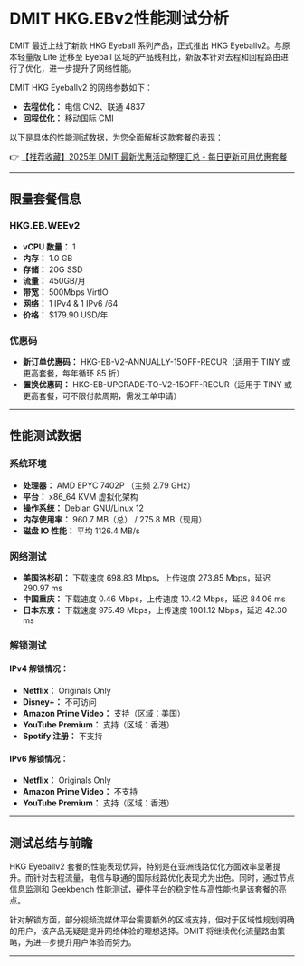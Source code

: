 # DMIT HKG.EBv2性能测试分析

DMIT 最近上线了新款 HKG Eyeball 系列产品，正式推出 HKG Eyeballv2。与原本轻量版 Lite 迁移至 Eyeball 区域的产品线相比，新版本针对去程和回程路由进行了优化，进一步提升了网络性能。

DMIT HKG Eyeballv2 的网络参数如下：
- **去程优化：** 电信 CN2、联通 4837
- **回程优化：** 移动国际 CMI 

以下是具体的性能测试数据，为您全面解析这款套餐的表现：

👉 [【推荐收藏】2025年 DMIT 最新优惠活动整理汇总 - 每日更新可用优惠套餐](https://bit.ly/dmit_coupon)

---

## 限量套餐信息
### HKG.EB.WEEv2
- **vCPU 数量：** 1
- **内存：** 1.0 GB
- **存储：** 20G SSD
- **流量：** 450GB/月
- **带宽：** 500Mbps VirtIO
- **网络：** 1 IPv4 & 1 IPv6 /64  
- **价格：** $179.90 USD/年

### 优惠码
- **新订单优惠码：** HKG-EB-V2-ANNUALLY-15OFF-RECUR（适用于 TINY 或更高套餐，每年循环 85 折）
- **置换优惠码：** HKG-EB-UPGRADE-TO-V2-15OFF-RECUR（适用于 TINY 或更高套餐，可不限付款周期，需发工单申请）

---

## 性能测试数据

### 系统环境
- **处理器：** AMD EPYC 7402P （主频 2.79 GHz）
- **平台：** x86_64 KVM 虚拟化架构
- **操作系统：** Debian GNU/Linux 12
- **内存使用率：** 960.7 MB（总） / 275.8 MB（现用）
- **磁盘 IO 性能：** 平均 1126.4 MB/s

### 网络测试
- **美国洛杉矶：** 下载速度 698.83 Mbps，上传速度 273.85 Mbps，延迟 290.97 ms
- **中国重庆：** 下载速度 0.46 Mbps，上传速度 10.42 Mbps，延迟 84.06 ms
- **日本东京：** 下载速度 975.49 Mbps，上传速度 1001.12 Mbps，延迟 42.30 ms

### 解锁测试
#### IPv4 解锁情况：
- **Netflix：** Originals Only
- **Disney+：** 不可访问
- **Amazon Prime Video：** 支持（区域：美国）
- **YouTube Premium：** 支持（区域：香港）
- **Spotify 注册：** 不支持  

#### IPv6 解锁情况：
- **Netflix：** Originals Only
- **Amazon Prime Video：** 不支持
- **YouTube Premium：** 支持（区域：香港）

---

## 测试总结与前瞻

HKG Eyeballv2 套餐的性能表现优异，特别是在亚洲线路优化方面效率显著提升。而针对去程流量，电信与联通的国际线路优化表现尤为出色。同时，通过节点信息监测和 Geekbench 性能测试，硬件平台的稳定性与高性能也是该套餐的亮点。

针对解锁方面，部分视频流媒体平台需要额外的区域支持，但对于区域性规划明确的用户，该产品无疑是提升网络体验的理想选择。DMIT 将继续优化流量路由策略，为进一步提升用户体验而努力。

---